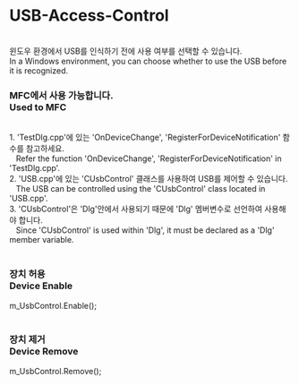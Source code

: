 # USB-Access-Control
<br>
윈도우 환경에서 USB를 인식하기 전에 사용 여부를 선택할 수 있습니다.<br>
In a Windows environment, you can choose whether to use the USB before it is recognized.<br>
<h3>MFC에서 사용 가능합니다.<br>Used to MFC</h3>
<br>
1. 'TestDlg.cpp'에 있는 'OnDeviceChange', 'RegisterForDeviceNotification' 함수를 참고하세요.<br>
&nbsp;&nbsp;&nbsp;Refer the function 'OnDeviceChange', 'RegisterForDeviceNotification' in 'TestDlg.cpp'.<br>
2. 'USB.cpp'에 있는 'CUsbControl' 클래스를 사용하여 USB를 제어할 수 있습니다.<br>
&nbsp;&nbsp;&nbsp;The USB can be controlled using the 'CUsbControl' class located in 'USB.cpp'.<br>
3. 'CUsbControl'은 'Dlg'안에서 사용되기 때문에 'Dlg' 멤버변수로 선언하여 사용해야 합니다.<br>
&nbsp;&nbsp;&nbsp;Since 'CUsbControl' is used within 'Dlg', it must be declared as a 'Dlg' member variable.<br>
<br>
<h3>장치 허용<br>Device Enable</h3>
m_UsbControl.Enable();<br>
<br>
<h3>장치 제거<br>Device Remove</h3>
m_UsbControl.Remove();<br>
<br>
